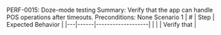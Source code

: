 PERF-0015: Doze-mode testing
Summary: Verify that the app can handle POS operations after timeouts.
Preconditions: None
Scenario 1
 | \# | Step | Expected Behavior | 
 |---|------|-------------------| 
 |   |      | Verify that       | 
